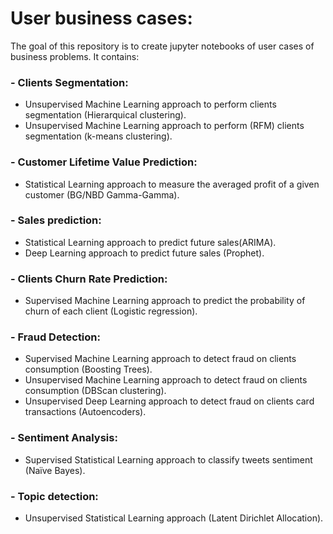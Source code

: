 # User business cases:

The goal of this repository is to create jupyter notebooks of user cases of business problems. It contains:

### - Clients Segmentation:
  - Unsupervised Machine Learning approach to perform clients segmentation (Hierarquical clustering).
  - Unsupervised Machine Learning approach to perform (RFM) clients segmentation (k-means clustering).

### - Customer Lifetime Value Prediction:
  - Statistical Learning approach to measure the averaged profit of a given customer (BG/NBD Gamma-Gamma).

### - Sales prediction:
  - Statistical Learning approach to predict future sales(ARIMA).
  - Deep Learning approach to predict future sales (Prophet).

### - Clients Churn Rate Prediction:
  - Supervised Machine Learning approach to predict the probability of churn of each client (Logistic regression). 

### - Fraud Detection:
  - Supervised Machine Learning approach to detect fraud on clients consumption (Boosting Trees).
  - Unsupervised Machine Learning approach to detect fraud on clients consumption (DBScan clustering).
  - Unsupervised Deep Learning approach to detect fraud on clients card transactions (Autoencoders).

### - Sentiment Analysis:
  - Supervised Statistical Learning approach to classify tweets sentiment (Naïve Bayes).

### - Topic detection:
  - Unsupervised Statistical Learning approach (Latent Dirichlet Allocation).
